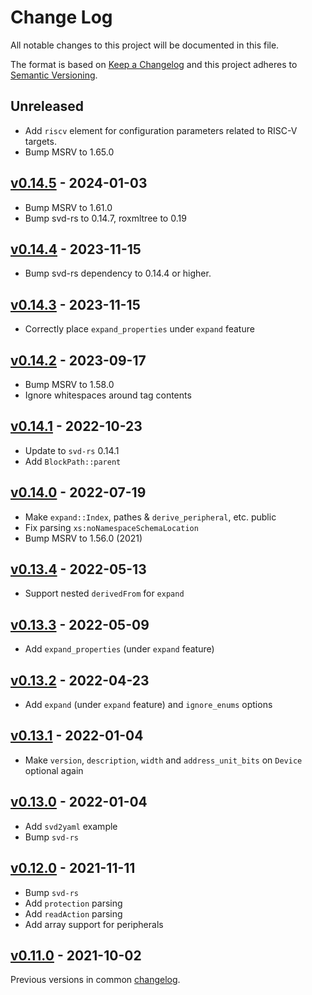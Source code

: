 # Change Log

All notable changes to this project will be documented in this file.

The format is based on [Keep a Changelog](http://keepachangelog.com/)
and this project adheres to [Semantic Versioning](http://semver.org/).

## Unreleased

- Add `riscv` element for configuration parameters related to RISC-V targets.
- Bump MSRV to 1.65.0

## [v0.14.5] - 2024-01-03

- Bump MSRV to 1.61.0
- Bump svd-rs to 0.14.7, roxmltree to 0.19

## [v0.14.4] - 2023-11-15

- Bump svd-rs dependency to 0.14.4 or higher.

## [v0.14.3] - 2023-11-15

- Correctly place `expand_properties` under `expand` feature

## [v0.14.2] - 2023-09-17

- Bump MSRV to 1.58.0
- Ignore whitespaces around tag contents

## [v0.14.1] - 2022-10-23

- Update to `svd-rs` 0.14.1
- Add `BlockPath::parent`

## [v0.14.0] - 2022-07-19

- Make `expand::Index`, pathes & `derive_peripheral`, etc. public
- Fix parsing `xs:noNamespaceSchemaLocation`
- Bump MSRV to 1.56.0 (2021)

## [v0.13.4] - 2022-05-13

- Support nested `derivedFrom` for `expand`

## [v0.13.3] - 2022-05-09

- Add `expand_properties` (under `expand` feature)

## [v0.13.2] - 2022-04-23

- Add `expand` (under `expand` feature) and `ignore_enums` options

## [v0.13.1] - 2022-01-04

- Make `version`, `description`, `width` and `address_unit_bits` on `Device` optional again

## [v0.13.0] - 2022-01-04

- Add `svd2yaml` example
- Bump `svd-rs`

## [v0.12.0] - 2021-11-11

- Bump `svd-rs`
- Add `protection` parsing
- Add `readAction` parsing
- Add array support for peripherals

## [v0.11.0] - 2021-10-02

Previous versions in common [changelog](../CHANGELOG.md).

[Unreleased]: https://github.com/rust-embedded/svd/compare/svd-rs-v0.14.7...HEAD
[v0.14.5]: https://github.com/rust-embedded/svd/compare/svd-parser-v0.14.4...svd-rs-v0.14.7
[v0.14.4]: https://github.com/rust-embedded/svd/compare/svd-parser-v0.14.3...svd-parser-v0.14.4
[v0.14.3]: https://github.com/rust-embedded/svd/compare/svd-parser-v0.14.2...svd-parser-v0.14.3
[v0.14.2]: https://github.com/rust-embedded/svd/compare/svd-rs-v0.14.2...svd-parser-v0.14.2
[v0.14.1]: https://github.com/rust-embedded/svd/compare/v0.14.0...svd-rs-v0.14.1
[v0.14.0]: https://github.com/rust-embedded/svd/compare/svd-parser-v0.13.4...v0.14.0
[v0.13.4]: https://github.com/rust-embedded/svd/compare/svd-parser-v0.13.3...svd-parser-v0.13.4
[v0.13.3]: https://github.com/rust-embedded/svd/compare/svd-parser-v0.13.2...svd-parser-v0.13.3
[v0.13.2]: https://github.com/rust-embedded/svd/compare/svd-rs-v0.13.2...svd-parser-v0.13.2
[v0.13.1]: https://github.com/rust-embedded/svd/compare/v0.13.0...svd-parser-v0.13.1
[v0.13.0]: https://github.com/rust-embedded/svd/compare/v0.12.0...v0.13.0
[v0.12.0]: https://github.com/rust-embedded/svd/compare/v0.11.0...v0.12.0
[v0.11.0]: https://github.com/rust-embedded/svd/compare/v0.10.2...v0.11.0

